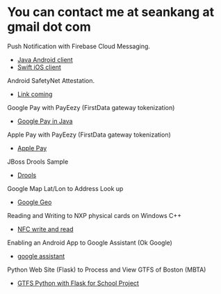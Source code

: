 # You can contact me at seankang __at__ gmail dot com #


Push Notification with Firebase Cloud Messaging.
* [Java Android client](https://bitbucket.org/seankang/fcmapp/src/master/)
* [Swift iOS client](https://bitbucket.org/seankang/fcmiosapp/src/master/)



Android SafetyNet Attestation.
* [Link coming](https://bitbucket.org/seankang/fcmapp/src/master/)

Google Pay with PayEezy (FirstData gateway tokenization)
* [Google Pay in Java](https://bitbucket.org/seankang/gpay2/src/master/)


Apple Pay with PayEezy (FirstData gateway tokenization)
* [Apple Pay](https://bitbucket.org/seankang/shoe3-swift/src/master/)


JBoss Drools Sample 
* [Drools](https://bitbucket.org/seankang/droolssample/src/master/)


Google Map Lat/Lon to Address Look up
* [Google Geo](https://bitbucket.org/seankang/geocode/src/master/)


Reading and Writing to NXP physical cards on Windows C++
* [NFC write and read](https://bitbucket.org/seankang/nfcreader/src/master/)


Enabling an Android App to Google Assistant (Ok Google)
* [google assistant](https://bitbucket.org/seankang/googleassistantapp/src)

Python Web Site (Flask) to Process and View GTFS of Boston (MBTA)
* [GTFS Python with Flask for School Project](https://github.com/sk92129/gtfs-tool-python)
